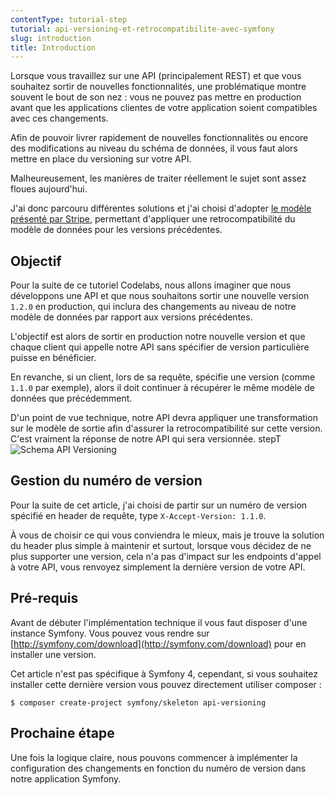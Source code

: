 ```yaml
---
contentType: tutorial-step
tutorial: api-versioning-et-retrocompatibilite-avec-symfony
slug: introduction
title: Introduction
---
```


Lorsque vous travaillez sur une API (principalement REST) et que vous souhaitez sortir de nouvelles fonctionnalités, une problématique montre souvent le bout de son nez : vous ne pouvez pas mettre en production avant que les applications clientes de votre application soient compatibles avec ces changements.

Afin de pouvoir livrer rapidement de nouvelles fonctionnalités ou encore des modifications au niveau du schéma de données, il vous faut alors mettre en place du versioning sur votre API.

Malheureusement, les manières de traiter réellement le sujet sont assez floues aujourd'hui.

J'ai donc parcouru différentes solutions et j'ai choisi d'adopter [le modèle présenté par Stripe](https://stripe.com/blog/api-versioning), permettant d'appliquer une retrocompatibilité du modèle de données pour les versions précédentes.

## Objectif

Pour la suite de ce tutoriel Codelabs, nous allons imaginer que nous développons une API et que nous souhaitons sortir une nouvelle version `1.2.0` en production, qui inclura des changements au niveau de notre modèle de données par rapport aux versions précédentes.

L'objectif est alors de sortir en production notre nouvelle version et que chaque client qui appelle notre API sans spécifier de version particulière puisse en bénéficier.

En revanche, si un client, lors de sa requête, spécifie une version (comme `1.1.0` par exemple), alors il doit continuer à récupérer le même modèle de données que précédemment.

D'un point de vue technique, notre API devra appliquer une transformation sur le modèle de sortie afin d'assurer la retrocompatibilité sur cette version. C'est vraiment la réponse de notre API qui sera versionnée.
stepT
![Schema API Versioning]({BASE_URL}/imgs/tutorials/2018-03-28-api-versioning-et-retrocompatibilite-avec-symfony/schema.jpg)

## Gestion du numéro de version

Pour la suite de cet article, j'ai choisi de partir sur un numéro de version spécifié en header de requête, type `X-Accept-Version: 1.1.0`.

À vous de choisir ce qui vous conviendra le mieux, mais je trouve la solution du header plus simple à maintenir et surtout, lorsque vous décidez de ne plus supporter une version, cela n'a pas d'impact sur les endpoints d'appel à votre API, vous renvoyez simplement la dernière version de votre API.

## Pré-requis

Avant de débuter l'implémentation technique il vous faut disposer d'une instance Symfony. Vous pouvez vous rendre sur [http://symfony.com/download](http://symfony.com/download) pour en installer une version.

Cet article n'est pas spécifique à Symfony 4, cependant, si vous souhaitez installer cette dernière version vous pouvez directement utiliser composer :

```
$ composer create-project symfony/skeleton api-versioning
```

## Prochaine étape

Une fois la logique claire, nous pouvons commencer à implémenter la configuration des changements en fonction du numéro de version dans notre application Symfony.
